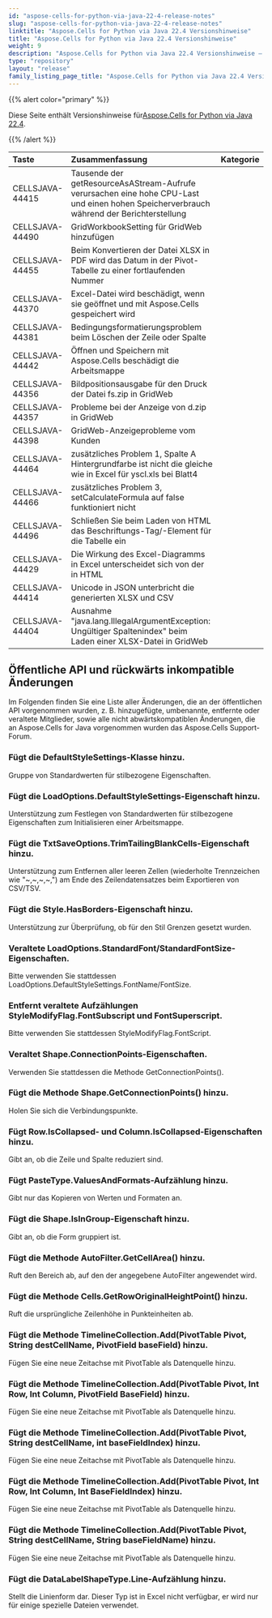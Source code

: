 ```yaml
---
id: "aspose-cells-for-python-via-java-22-4-release-notes"
slug: "aspose-cells-for-python-via-java-22-4-release-notes"
linktitle: "Aspose.Cells for Python via Java 22.4 Versionshinweise"
title: "Aspose.Cells for Python via Java 22.4 Versionshinweise"
weight: 9
description: "Aspose.Cells for Python via Java 22.4 Versionshinweise – the latest updates and fixes."
type: "repository"
layout: "release"
family_listing_page_title: "Aspose.Cells for Python via Java 22.4 Versionshinweise"
---
```

{{% alert color="primary" %}}

 Diese Seite enthält Versionshinweise für[Aspose.Cells for Python via Java 22.4](https://releases.aspose.com/cells/python-java/new-releases/aspose.cells-for-python-via-java-22.4/).

{{% /alert %}}

|**Taste**|**Zusammenfassung**|**Kategorie**|
|:- |:- |:- |
|CELLSJAVA-44415|Tausende der getResourceAsAStream-Aufrufe verursachen eine hohe CPU-Last und einen hohen Speicherverbrauch während der Berichterstellung|
|CELLSJAVA-44490|GridWorkbookSetting für GridWeb hinzufügen|
|CELLSJAVA-44455|Beim Konvertieren der Datei XLSX in PDF wird das Datum in der Pivot-Tabelle zu einer fortlaufenden Nummer|
|CELLSJAVA-44370|Excel-Datei wird beschädigt, wenn sie geöffnet und mit Aspose.Cells gespeichert wird|
|CELLSJAVA-44381|Bedingungsformatierungsproblem beim Löschen der Zeile oder Spalte|
|CELLSJAVA-44442|Öffnen und Speichern mit Aspose.Cells beschädigt die Arbeitsmappe|
|CELLSJAVA-44356|Bildpositionsausgabe für den Druck der Datei fs.zip in GridWeb|
|CELLSJAVA-44357|Probleme bei der Anzeige von d.zip in GridWeb|
|CELLSJAVA-44398|GridWeb-Anzeigeprobleme vom Kunden|
|CELLSJAVA-44464|zusätzliches Problem 1, Spalte A Hintergrundfarbe ist nicht die gleiche wie in Excel für yscl.xls bei Blatt4|
|CELLSJAVA-44466| zusätzliches Problem 3, setCalculateFormula auf false funktioniert nicht|
|CELLSJAVA-44496|Schließen Sie beim Laden von HTML das Beschriftungs-Tag/-Element für die Tabelle ein|
|CELLSJAVA-44429|Die Wirkung des Excel-Diagramms in Excel unterscheidet sich von der in HTML|
|CELLSJAVA-44414| Unicode in JSON unterbricht die generierten XLSX und CSV|
|CELLSJAVA-44404|Ausnahme "java.lang.IllegalArgumentException: Ungültiger Spaltenindex" beim Laden einer XLSX-Datei in GridWeb|

## **Öffentliche API und rückwärts inkompatible Änderungen**

Im Folgenden finden Sie eine Liste aller Änderungen, die an der öffentlichen API vorgenommen wurden, z. B. hinzugefügte, umbenannte, entfernte oder veraltete Mitglieder, sowie alle nicht abwärtskompatiblen Änderungen, die an Aspose.Cells for Java vorgenommen wurden das Aspose.Cells Support-Forum.

### **Fügt die DefaultStyleSettings-Klasse hinzu.**

Gruppe von Standardwerten für stilbezogene Eigenschaften.

### **Fügt die LoadOptions.DefaultStyleSettings-Eigenschaft hinzu.**

Unterstützung zum Festlegen von Standardwerten für stilbezogene Eigenschaften zum Initialisieren einer Arbeitsmappe.

### **Fügt die TxtSaveOptions.TrimTailingBlankCells-Eigenschaft hinzu.**

Unterstützung zum Entfernen aller leeren Zellen (wiederholte Trennzeichen wie "~,~,~,~,") am Ende des Zeilendatensatzes beim Exportieren von CSV/TSV.

### **Fügt die Style.HasBorders-Eigenschaft hinzu.**

Unterstützung zur Überprüfung, ob für den Stil Grenzen gesetzt wurden.

### **Veraltete LoadOptions.StandardFont/StandardFontSize-Eigenschaften.**

Bitte verwenden Sie stattdessen LoadOptions.DefaultStyleSettings.FontName/FontSize.

### **Entfernt veraltete Aufzählungen StyleModifyFlag.FontSubscript und FontSuperscript.**

Bitte verwenden Sie stattdessen StyleModifyFlag.FontScript.

### **Veraltet Shape.ConnectionPoints-Eigenschaften.**

Verwenden Sie stattdessen die Methode GetConnectionPoints().

### **Fügt die Methode Shape.GetConnectionPoints() hinzu.**

Holen Sie sich die Verbindungspunkte.

### **Fügt Row.IsCollapsed- und Column.IsCollapsed-Eigenschaften hinzu.**

Gibt an, ob die Zeile und Spalte reduziert sind.

### **Fügt PasteType.ValuesAndFormats-Aufzählung hinzu.**

Gibt nur das Kopieren von Werten und Formaten an.

### **Fügt die Shape.IsInGroup-Eigenschaft hinzu.**

Gibt an, ob die Form gruppiert ist.

### **Fügt die Methode AutoFilter.GetCellArea() hinzu.**

Ruft den Bereich ab, auf den der angegebene AutoFilter angewendet wird.

### **Fügt die Methode Cells.GetRowOriginalHeightPoint() hinzu.**

Ruft die ursprüngliche Zeilenhöhe in Punkteinheiten ab.

### **Fügt die Methode TimelineCollection.Add(PivotTable Pivot, String destCellName, PivotField baseField) hinzu.**

Fügen Sie eine neue Zeitachse mit PivotTable als Datenquelle hinzu.

### **Fügt die Methode TimelineCollection.Add(PivotTable Pivot, Int Row, Int Column, PivotField BaseField) hinzu.**

Fügen Sie eine neue Zeitachse mit PivotTable als Datenquelle hinzu.

### **Fügt die Methode TimelineCollection.Add(PivotTable Pivot, String destCellName, int baseFieldIndex) hinzu.**

Fügen Sie eine neue Zeitachse mit PivotTable als Datenquelle hinzu.

### **Fügt die Methode TimelineCollection.Add(PivotTable Pivot, Int Row, Int Column, Int BaseFieldIndex) hinzu.**

Fügen Sie eine neue Zeitachse mit PivotTable als Datenquelle hinzu.

### **Fügt die Methode TimelineCollection.Add(PivotTable Pivot, String destCellName, String baseFieldName) hinzu.**

Fügen Sie eine neue Zeitachse mit PivotTable als Datenquelle hinzu.

### **Fügt die DataLabelShapeType.Line-Aufzählung hinzu.**

Stellt die Linienform dar. Dieser Typ ist in Excel nicht verfügbar, er wird nur für einige spezielle Dateien verwendet.